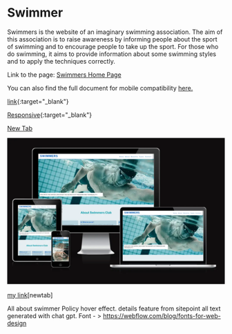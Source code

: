 # Swimmer

<p>Swimmers is the website of an imaginary swimming association. The aim of this association is to raise awareness by informing people about the sport of swimming and to encourage people to take up the sport. For those who do swimming, it aims to provide information about some swimming styles and to apply the techniques correctly. </p>

<p>Link to the page: <a href="https://mdurmus.github.io/swimmer/" target="_blank">Swimmers Home Page</a></p>

<p>You can also find the full document for mobile compatibility <a href="http://www.responsinator.com/?url=mdurmus.github.io%2Fswimmer%2F" target="_blank">here.</a></p>

[link](http://www.responsinator.com/?url=mdurmus.github.io%2Fswimmer%2F){:target="_blank"}

[Responsive](https://www.google.com){:target="_blank"}

<a href="example.com" target="_blank">New Tab</a>

<img src="docs/readme_images/responsive_result.webp" alt="Responsive Validation Image">

[my link](https://myawesome.link)[newtab]







All about swimmer
Policy hover effect.
details feature from sitepoint
all text generated with chat gpt.
Font - > https://webflow.com/blog/fonts-for-web-design 
